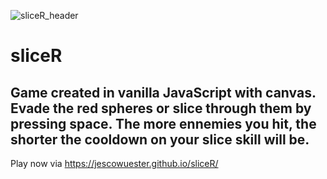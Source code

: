![sliceR_header](https://i.imgur.com/qIjncXO.png)

# sliceR
Game created in vanilla JavaScript with canvas. Evade the red spheres or slice through them by pressing **space**. The more ennemies you hit, the shorter the cooldown on your slice skill will be.
---
Play now via https://jescowuester.github.io/sliceR/

